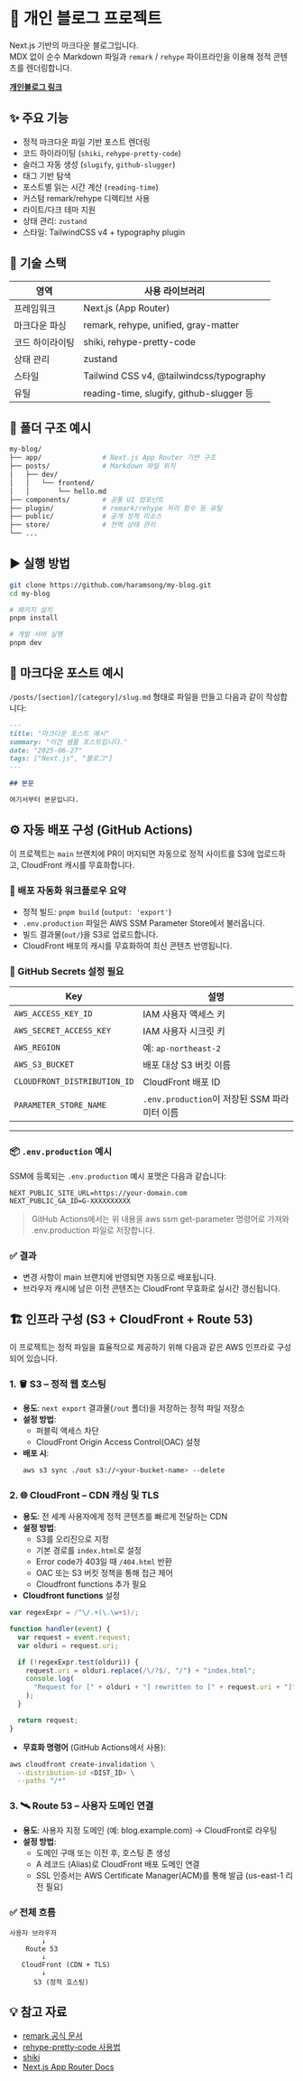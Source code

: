 # 📝 개인 블로그 프로젝트

Next.js 기반의 마크다운 블로그입니다.  
MDX 없이 순수 Markdown 파일과 `remark` / `rehype` 파이프라인을 이용해 정적 콘텐츠를 렌더링합니다.

**[개인블로그 링크](https://blog.hrsong.com/)**

## ✨ 주요 기능

- 정적 마크다운 파일 기반 포스트 렌더링
- 코드 하이라이팅 (`shiki`, `rehype-pretty-code`)
- 슬러그 자동 생성 (`slugify`, `github-slugger`)
- 태그 기반 탐색
- 포스트별 읽는 시간 계산 (`reading-time`)
- 커스텀 remark/rehype 디렉티브 사용
- 라이트/다크 테마 지원
- 상태 관리: `zustand`
- 스타일: TailwindCSS v4 + typography plugin

## 🔧 기술 스택

| 영역            | 사용 라이브러리                          |
| --------------- | ---------------------------------------- |
| 프레임워크      | Next.js (App Router)                     |
| 마크다운 파싱   | remark, rehype, unified, gray-matter     |
| 코드 하이라이팅 | shiki, rehype-pretty-code                |
| 상태 관리       | zustand                                  |
| 스타일          | Tailwind CSS v4, @tailwindcss/typography |
| 유틸            | reading-time, slugify, github-slugger 등 |

## 📂 폴더 구조 예시

```bash
my-blog/
├── app/               # Next.js App Router 기반 구조
├── posts/             # Markdown 파일 위치
│   ├── dev/
│   │   └── frontend/
│   │       └── hello.md
├── components/        # 공통 UI 컴포넌트
├── plugin/            # remark/rehype 처리 함수 등 유틸
├── public/            # 공개 정적 리소스
├── store/             # 전역 상태 관리
└── ...
```

## ▶️ 실행 방법

```bash
git clone https://github.com/haramsong/my-blog.git
cd my-blog

# 패키지 설치
pnpm install

# 개발 서버 실행
pnpm dev
```

## 📄 마크다운 포스트 예시

`/posts/[section]/[category]/slug.md` 형태로 파일을 만들고 다음과 같이 작성합니다:

```md
---
title: "마크다운 포스트 예시"
summary: "이건 샘플 포스트입니다."
date: "2025-06-27"
tags: ["Next.js", "블로그"]
---

## 본문

여기서부터 본문입니다.
```

## ⚙️ 자동 배포 구성 (GitHub Actions)

이 프로젝트는 `main` 브랜치에 PR이 머지되면 자동으로 정적 사이트를 S3에 업로드하고, CloudFront 캐시를 무효화합니다.

### 📄 배포 자동화 워크플로우 요약

- 정적 빌드: `pnpm build` (`output: 'export'`)
- `.env.production` 파일은 AWS SSM Parameter Store에서 불러옵니다.
- 빌드 결과물(`out/`)을 S3로 업로드합니다.
- CloudFront 배포의 캐시를 무효화하여 최신 콘텐츠 반영됩니다.

### 🔐 GitHub Secrets 설정 필요

| Key                          | 설명                                         |
| ---------------------------- | -------------------------------------------- |
| `AWS_ACCESS_KEY_ID`          | IAM 사용자 액세스 키                         |
| `AWS_SECRET_ACCESS_KEY`      | IAM 사용자 시크릿 키                         |
| `AWS_REGION`                 | 예: `ap-northeast-2`                         |
| `AWS_S3_BUCKET`              | 배포 대상 S3 버킷 이름                       |
| `CLOUDFRONT_DISTRIBUTION_ID` | CloudFront 배포 ID                           |
| `PARAMETER_STORE_NAME`       | `.env.production`이 저장된 SSM 파라미터 이름 |

---

### 📦 `.env.production` 예시

SSM에 등록되는 `.env.production` 예시 포맷은 다음과 같습니다:

```env
NEXT_PUBLIC_SITE_URL=https://your-domain.com
NEXT_PUBLIC_GA_ID=G-XXXXXXXXXX
```

> GitHub Actions에서는 위 내용을 aws ssm get-parameter 명령어로 가져와 .env.production 파일로 저장합니다.

### ✅ 결과

- 변경 사항이 main 브랜치에 반영되면 자동으로 배포됩니다.
- 브라우저 캐시에 남은 이전 콘텐츠는 CloudFront 무효화로 실시간 갱신됩니다.

## 🏗 인프라 구성 (S3 + CloudFront + Route 53)

이 프로젝트는 정적 파일을 효율적으로 제공하기 위해 다음과 같은 AWS 인프라로 구성되어 있습니다.

### 1. 🪣 S3 – 정적 웹 호스팅

- **용도**: `next export` 결과물(`/out` 폴더)을 저장하는 정적 파일 저장소
- **설정 방법**:
  - 퍼블릭 액세스 차단
  - CloudFront Origin Access Control(OAC) 설정
- **배포 시**:
  ```bash
  aws s3 sync ./out s3://<your-bucket-name> --delete
  ```

### 2. 🌐 CloudFront – CDN 캐싱 및 TLS

- **용도**: 전 세계 사용자에게 정적 콘텐츠를 빠르게 전달하는 CDN
- **설정 방법**:
  - S3를 오리진으로 지정
  - 기본 경로를 `index.html`로 설정
  - Error code가 403일 때 `/404.html` 반환
  - OAC 또는 S3 버킷 정책을 통해 접근 제어
  - Cloudfront functions 추가 필요
- **Cloudfront functions** 설정

```javascript
var regexExpr = /^\/.+(\.\w+$)/;

function handler(event) {
  var request = event.request;
  var olduri = request.uri;

  if (!regexExpr.test(olduri)) {
    request.uri = olduri.replace(/\/?$/, "/") + "index.html";
    console.log(
      "Request for [" + olduri + "] rewritten to [" + request.uri + "]"
    );
  }

  return request;
}
```

- **무효화 명령어** (GitHub Actions에서 사용):

```bash
aws cloudfront create-invalidation \
  --distribution-id <DIST_ID> \
  --paths "/*"
```

### 3. 🛰 Route 53 – 사용자 도메인 연결

- **용도**: 사용자 지정 도메인 (예: blog.example.com) → CloudFront로 라우팅
- **설정 방법**:
  - 도메인 구매 또는 이전 후, 호스팅 존 생성
  - A 레코드 (Alias)로 CloudFront 배포 도메인 연결
  - SSL 인증서는 AWS Certificate Manager(ACM)를 통해 발급 (us-east-1 리전 필요)

### ✅ 전체 흐름

```
사용자 브라우저
        ↓
    Route 53
        ↓
   CloudFront (CDN + TLS)
        ↓
      S3 (정적 호스팅)
```

## 💡 참고 자료

- [remark 공식 문서](https://remark.js.org/)
- [rehype-pretty-code 사용법](https://rehype-pretty-code.netlify.app/)
- [shiki](https://shiki.style/)
- [Next.js App Router Docs](https://nextjs.org/docs/app)
